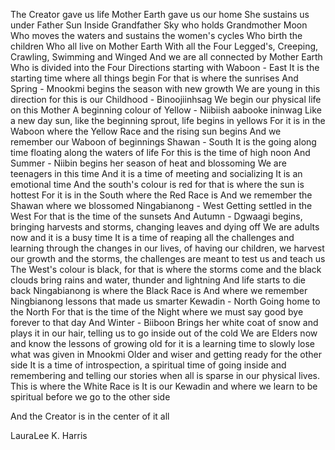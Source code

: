 The Creator gave us life
Mother Earth gave us our home
She sustains us under Father Sun
Inside Grandfather Sky who holds Grandmother Moon
Who moves the waters and sustains the women's cycles
Who birth the children
Who all live on Mother Earth
With all the Four Legged's, Creeping, Crawling, Swimming and Winged
And we are all connected by Mother Earth
Who is divided into the Four Directions starting with
Waboon - East
It is the starting time where all things begin
For that is where the sunrises
And Spring - Mnookmi begins the season with new growth
We are young in this direction for this is our Childhood - Binoojiinhsag
We begin our physical life on this Mother
A beginning colour of Yellow - Niibiish aabooke ininwag
Like a new day sun, like the beginning sprout, life begins in yellows
For it is in the Waboon where the Yellow Race and the rising sun begins
And we remember our Waboon of beginnings
Shawan - South
It is the going along time floating along the waters of life
For this is the time of high noon
And Summer - Niibin begins her season of heat and blossoming
We are teenagers in this time
And it is a time of meeting and socializing
It is an emotional time
And the south's colour is red for that is where the sun is hottest
For it is in the South where the Red Race is
And we remember the Shawan where we blossomed
Ningabianong - West
Getting settled in the West
For that is the time of the sunsets
And Autumn - Dgwaagi begins, bringing harvests and storms, changing leaves and dying off
We are adults now and it is a busy time
It is a time of reaping all the challenges and learning through the changes in our lives, of having
our children, we harvest our growth and the storms, the challenges are meant to test us
and teach us
The West's colour is black, for that is where the storms come and the black clouds bring rains
and water, thunder and lightning
And life starts to die back
Ningabianong is where the Black Race is
And where we remember Ningbianong lessons that made us smarter
Kewadin - North
Going home to the North
For that is the time of the Night where we must say good bye forever to that day
And Winter - Biiboon
Brings her white coat of snow and plays it in our hair, telling us to go inside out of the cold
We are Elders now and know the lessons of growing old for it is a learning time to slowly lose
what was given in Mnookmi
Older and wiser and getting ready for the other side It is a time of introspection, a spiritual time of
going inside and remembering and telling our stories when all is sparse in our physical lives.
This is where the White Race is
It is our Kewadin and where we learn to be spiritual before we go to the other side

And the Creator is in the center of it all

LauraLee K. Harris